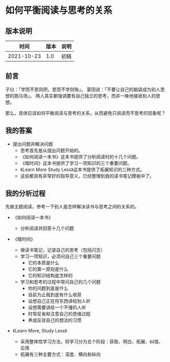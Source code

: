 # 如何平衡阅读与思考的关系

## 版本说明

| 时间 | 版本 | 说明 |
| ---- | ---- | ---- |
| 2021-10-23 | 1.0 | 初稿 |

## 前言

子曰：「学而不思则罔，思而不学则殆」。
蒙田说：「不要让自己的脑袋成为别人思想的跑马场」。
两人其实都强调要有自己独立的思考，而非一昧地接收别人的思想。

那么，具体应该如何平衡阅读与思考的关系，从而避免只阅读而不思考的现象呢？

## 我的答案

- 提出问题并解决问题
  - 思考首先是从提出问题开始的。
  - 《如何阅读一本书》这本书提供了分析阅读时的十几个问题。
  - 《暗时间》这本书提供了学习一项知识的三个重要问题。
  - 《Learn More Study Less》这本书提供了拓展知识的三种方式。
  - 这些都具有非常好的指导意义，已经整理到我的读书笔记模板中了。

## 我的分析过程

先做主题阅读，参考一下别人是怎样解决读书与思考之间的关系的。

- 《如何阅读一本书》
  - 分析阅读并回答十几个问题

- 《暗时间》
  - 做读书笔记，记录自己的思考（包括闪念）
  - 学习一项知识，必须问自己三个重要问题
    - 它的本质是什么
    - 它的第一原则是什么
    - 它的知识结构是怎样的
  - 学习和思考的过程中常问自己的几个问题
    - 你的问题到底是什么
    - 目前为止我到底有什么收获
    - 设想自己正在将东西讲给别人听
    - 设想需要讲给一个不懂的人听
    - 时常反省和注意自己的思维过程
    - 养成反驳自己的想法的习惯

- 《Learn More, Study Less》
  - 采用整体性学习方法，将学习分为五个阶段：获取、明白、拓展、纠错、应用
  - 拓展有三种主要方式：深度、横向和纵向


